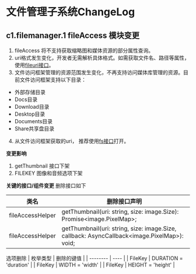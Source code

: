 # 文件管理子系统ChangeLog
## c1.filemanager.1 fileAccess 模块变更
1. fileAccess 将不支持获取缩略图和媒体资源的部分属性查询。
2. uri格式发生变化，开发者无需解析具体格式。如需获取文件名、路径等属性，使用[fileuri接口](../../../application-dev/reference/apis/js-apis-file-fileuri.md)。
3. 文件访问框架管理的资源范围发生变化，不再支持访问媒体库管理的资源。目前文件访问框架支持以下目录：
- 外部存储目录
- Docs目录
- Download目录
- Desktop目录
- Documents目录
- Share共享盘目录
4. 从文件访问框架获取的uri， 推荐使用[fs接口](../../../application-dev/reference/apis/js-apis-file-fs.md)打开。

**变更影响**
1. getThumbnail 接口下架
2. FILEKEY 图像和音频选项下架

**关键的接口/组件变更**
删除接口如下

| 类名           | 删除接口声明                                                 |
| -------------- | ------------------------------------------------------------ |
| fileAccessHelper | getThumbnail(uri: string, size: image.Size): Promise<image.PixelMap>;|
| fileAccessHelper | getThumbnail(uri: string, size: image.Size, callback: AsyncCallback<image.PixelMap>): void;|

 选项删除
| 枚举类型 | 删除的键值 |
| -------- | ---- |
| FileKey | DURATION = 'duration' |
| FileKey | WIDTH = 'width' |
| FileKey | HEIGHT = 'height' |




